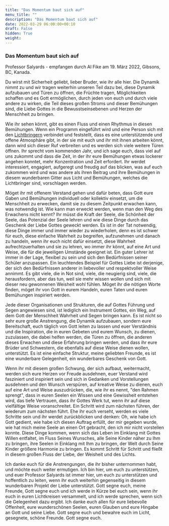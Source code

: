 ```yaml
---
title: "Das Momentum baut sich auf"
menu_title: ""
description: "Das Momentum baut sich auf"
date: 2022-03-29 06:00:00+00:10
draft: False
hidden: True
weight:
---
```

### Das Momentum baut sich auf

Professor Salyards - empfangen durch Al Fike am 19. März 2022, Gibsons, BC, Kanada.

Du wirst mit Sicherheit geliebt, lieber Bruder, wie ihr alle hier. Die Dynamik nimmt zu und wir tragen weiterhin unseren Teil dazu bei, diese Dynamik aufzubauen und Türen zu öffnen, die Früchte tragen, Möglichkeiten schaffen und es Gott ermöglichen, durch jeden von euch und durch viele andere zu wirken, die Teil dieses großen Stroms und dieser Bemühungen sind, die Liebe Gottes in die Bewusstseinsebenen und Herzen der Menschheit zu bringen.

Wie ihr sehen könnt, gibt es einen Fluss und einen Rhythmus in diesen Bemühungen. Wenn ein Programm eingeführt wird und eine Person sich mit den [Lichtbringern](/die-gemeinschaft-der-goettlichen-liebe/die-lichtbringer/) verbindet und feststellt, dass es eine unterstützende und offene Atmosphäre gibt, in der sie mit euch und ihr mit ihnen arbeiten könnt, dann wird sich dieser Ruf verbreiten und es werden sich viele weitere Türen öffnen. Ihr sprecht vom kommenden Jahr, und ich sage euch, dass viel auf uns zukommt und dass die Zeit, in der ihr eure Bemühungen etwas lockerer angehen konntet, mehr Konzentration und Zeit erfordert. Ihr werdet interessiert, engagiert, aufgeregt und freudig auf das blicken, was auf euch zukommen wird und was andere als ihren Beitrag und ihre Bemühungen in diesem wunderbaren Gitter aus Licht und Bemühungen, welches die Lichtbringer sind, vorschlagen werden.

Möget ihr mit offenem Verstand gehen und dafür beten, dass Gott eure Gaben und Bemühungen individuell oder kollektiv einsetzt, um die Menschheit zu erwecken, damit sie zu diesem Zeitpunkt erwachen kann, was notwendig ist. Wie kann man erweckt werden, wenn man den Weg des Erwachens nicht kennt? Ihr müsst die Kraft der Seele, die Schönheit der Seele, das Potenzial der Seele lehren und wie diese Dinge durch das Geschenk der Liebe Gottes geweckt werden. Es ist in der Tat notwendig, diese Dinge immer und immer wieder zu wiederholen, denn es ist schwer für euch, diese einfache Wahrheit zu begreifen, aufzunehmen und danach zu handeln, wenn ihr euch nicht dafür einsetzt, diese Wahrheit aufrechtzuerhalten und sie zu lehren, wo immer ihr könnt, auf eine Art und Weise, die für die jeweiligen Umstände geeignet ist. Ein guter Lehrer ist immer in der Lage, flexibel zu sein und sich den Bedürfnissen seiner Schüler anzupassen. Ein leuchtendes Beispiel für Gottes Liebe ist derjenige, der sich den Bedürfnissen anderer in liebevoller und respektvoller Weise annimmt. Es gibt viele, die in Not sind, viele, die neugierig sind, viele, die herausfordern, aber das tun, weil sie mehr wissen wollen und sich mit dieser neu gewonnenen Weisheit wohl fühlen. Möget ihr die nötigen Worte finden, möget ihr von Gott in eurem Handeln, euren Taten und euren Bemühungen inspiriert werden.

Jede dieser Organisationen und Strukturen, die auf Gottes Führung und Segen angewiesen sind, ist lediglich ein Instrument Gottes, ein Weg, auf dem Gott der Menschheit Wahrheit und Segen bringen kann. Es ist nicht so sehr eure große Anstrengung, die Dynamik aufzubauen, sondern eure Bereitschaft, euch täglich von Gott leiten zu lassen und euer Verständnis und die Inspiration, die in euren Gebeten und eurem Wunsch, zu dienen, zuzulassen, die dabei helfen werden, die Türen zu öffnen, die anderen dieses Erwachen und diese Erfahrung bringen werden, und dass ihr eure Brüder und Schwestern, die ebenfalls auf diese Weise dienen wollen, unterstützt. Es ist eine einfache Struktur, meine geliebten Freunde, es ist eine wunderbare Gelegenheit, ein wunderbares Geschenk von Gott.

Wenn ihr mit diesem großen Schwung, der sich aufbaut, weitermacht, werden sich eure Herzen vor Freude ausdehnen, euer Verstand wird fasziniert und inspiriert sein und sich in Gedanken und Vorstellungen ausdehnen und den Wunsch verspüren, auf kreative Weise zu dienen, euch auf eine Art und Weise auszudrücken, die, wie ihr es nennt, "den Rahmen sprengt", dass in euren Seelen ein Wissen und eine Gewissheit entstehen wird, das tiefe Vertrauen, dass ihr Gottes Werk tut, wenn ihr auf diese vielfältige Weise voranschreitet. Ein Schritt wird zum nächsten führen, der wiederum zum nächsten führt. Ehe ihr euch verseht, werden es viele Schritte sein und ihr werdet zurückblicken und denken: Oh, wie habe ich Gott gedient, wie habe ich diesen Auftrag erfüllt, der mir gegeben wurde, wie hat mich meine Seele an einen Ort gebracht, den ich mir nicht vorstellen konnte. Diese Dinge kommen, wenn sich das Leben im Einklang mit Gottes Willen entfaltet, im Fluss Seines Wunsches, alle Seine Kinder näher zu Ihm zu bringen, ihre Seelen in Einklang mit Ihm zu bringen, der Welt durch Seine Kinder größere Harmonie zu bringen. Es kommt Schritt für Schritt und fließt in diesem großen Fluss der Liebe, der Weisheit und des Lichts.

Ich danke euch für die Anstrengungen, die ihr bisher unternommen habt, und möchte euch weiter ermutigen. Ich bin hier, um euch zu unterstützen, und euer Professor Salyards ist immer hier, um euch zu unterstützen und hoffentlich zu leiten, wenn ihr euch weiterhin gegenseitig in diesem wunderbaren Projekt der Liebe unterstützt. Gott segne euch, meine Freunde, Gott segne euch und ich werde in Kürze bei euch sein, wenn ihr euch in euren Lichtkreisen versammelt, und ich werde sprechen, wenn sich die Gelegenheit dazu ergibt. Ich danke euch allen für eure liebevolle Offenheit, eure wunderschönen Seelen, euren Glauben und eure Hingabe an Gott und seine Liebe. Gott segne euch und bewahre euch im Licht, gesegnete, schöne Freunde. Gott segne euch.
